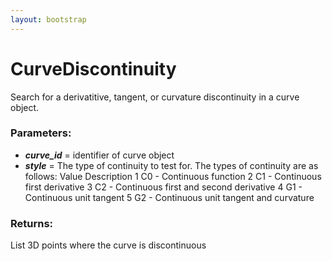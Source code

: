 ```yaml
---
layout: bootstrap
---
```


# CurveDiscontinuity

Search for a derivatitive, tangent, or curvature discontinuity in
        a curve object.
        

### Parameters:

- ***curve_id*** = identifier of curve object
- ***style*** = The type of continuity to test for. The types of
    continuity are as follows:
    Value    Description
    1        C0 - Continuous function
    2        C1 - Continuous first derivative
    3        C2 - Continuous first and second derivative
    4        G1 - Continuous unit tangent
    5        G2 - Continuous unit tangent and curvature
        

### Returns:


List 3D points where the curve is discontinuous
        
